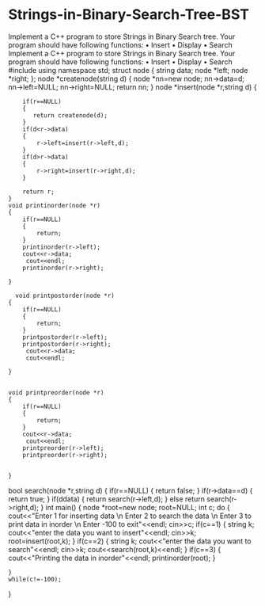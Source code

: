 # Strings-in-Binary-Search-Tree-BST
Implement a C++ program to store Strings in Binary Search tree. Your program should have following functions: • Insert • Display • Search 
Implement a C++ program to store Strings in Binary Search tree. Your program should have following functions: • Insert • Display • Search 
#include<iostream>
using namespace std;
struct node 
{
    string data;
    node *left;
    node *right;
};
node *createnode(string d)
{
    node *nn=new node;
    nn->data=d;
    nn->left=NULL;
    nn->right=NULL;
    return nn;
}
    node *insert(node *r,string d)
    {
    
        if(r==NULL)
        {
           return createnode(d);
        }
        if(d<r->data)
        {
            r->left=insert(r->left,d);
        }
        if(d>r->data)
        {
            r->right=insert(r->right,d);
        }
        
        return r;
    }
    void printinorder(node *r)
    {
        if(r==NULL)
        {
            return;
        }
        printinorder(r->left);
        cout<<r->data;
         cout<<endl;
        printinorder(r->right);
       
    }
    
      void printpostorder(node *r)
    {
        if(r==NULL)
        {
            return;
        }
        printpostorder(r->left);
        printpostorder(r->right);
         cout<<r->data;
         cout<<endl;
       
    }
    

    void printpreorder(node *r)
    {
        if(r==NULL)
        {
            return;
        }
        cout<<r->data;
         cout<<endl;
        printpreorder(r->left);
        printpreorder(r->right);
         
       
    }
    
bool search(node *r,string d)
{
    if(r==NULL)
    {
     return false;
    }
    if(r->data==d)
    {
      return true;
    }
    if(d<r->data)
    {
        return search(r->left,d);
    }
    else
    return search(r->right,d);
}
int main()
{
    node *root=new node;
    root=NULL;
    int c;
    do 
    {
       cout<<"Enter 1 for inserting data \n Enter 2 to search the data \n Enter 3 to print data in inorder \n Enter -100 to exit"<<endl;
       cin>>c;
    if(c==1)
    {
        string k;
        cout<<"enter the data you want to insert"<<endl;
        cin>>k;
        root=insert(root,k);
    }
    if(c==2)
    {
    string k;
    cout<<"enter the data you want to search"<<endl;
    cin>>k;
    cout<<search(root,k)<<endl;
    }
   if(c==3)
   { 
    cout<<"Printing the data in inorder"<<endl;
    printinorder(root);
    }
  
    }
    while(c!=-100);
}
